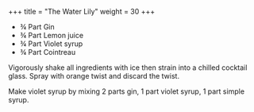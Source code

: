 +++
title = "The Water Lily"
weight = 30
+++

- ¾ Part Gin
- ¾ Part Lemon juice
- ¾ Part Violet syrup
- ¾ Part Cointreau

Vigorously shake all ingredients with ice then strain into a chilled cocktail glass. Spray with orange twist and discard the twist.

Make violet syrup by mixing 2 parts gin, 1 part violet syrup, 1 part simple syrup.

